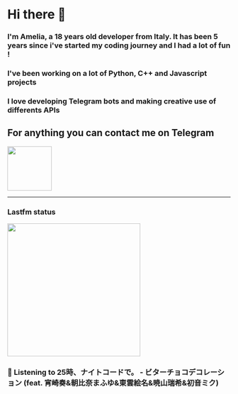 # Hi there 👋
### I'm Amelia, a 18 years old developer from Italy. It has been 5 years since i've started my coding journey and I had a lot of fun !
### I've been working on a lot of Python, C++ and Javascript projects
### I love developing Telegram bots and making creative use of differents APIs


## For anything you can contact me on Telegram 
[<img src="https://upload.wikimedia.org/wikipedia/commons/thumb/8/83/Telegram_2019_Logo.svg/800px-Telegram_2019_Logo.svg.png" height=100px>](https://t.me/lmpostor_syndrome)

<!-- lastfm status starts -->
<div>
    		      <hr>
    		      <h3>Lastfm status</h3>
	              <img width="300" height="300" src="https://lastfm.freetls.fastly.net/i/u/300x300/3b1909c6f84ded4e4c85d61c65e29491.jpg" >
		              <h3> 🎵 Listening to 25時、ナイトコードで。 - ビターチョコデコレーション (feat. 宵崎奏&朝比奈まふゆ&東雲絵名&暁山瑞希&初音ミク)</h3>
    </div> 
<!-- lastfm status ends -->
